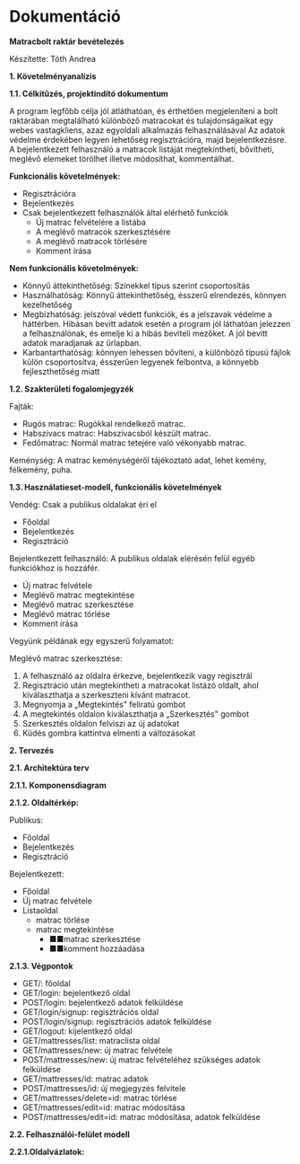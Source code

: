 #
# Dokumentáció

**Matracbolt raktár bevételezés**

Készítette: Tóth Andrea

**1. Követelményanalízis**

**1.1. Célkitűzés, projektindító dokumentum**

A program legfőbb célja jól átláthatóan, és érthetően megjeleníteni a bolt raktárában megtalálható különböző matracokat és tulajdonságaikat egy webes vastagkliens, azaz egyoldali alkalmazás felhasználásával Az adatok védelme érdekében legyen lehetőség regisztrációra, majd bejelentkezésre. A bejelentkezett felhasználó a matracok listáját megtekintheti, bővítheti, meglévő elemeket törölhet illetve módosíthat, kommentálhat.

**Funkcionális követelmények:**

- Regisztrációra
- Bejelentkezés
- Csak bejelentkezett felhasználók által elérhető funkciók
  - Új matrac felvételére a listába
  - A meglévő matracok szerkesztésére
  - A meglévő matracok törlésére
  - Komment írása

**Nem funkcionális követelmények:**

- Könnyű áttekinthetőség: Színekkel típus szerint csoportosítás
- Használhatóság: Könnyű áttekinthetőség, ésszerű elrendezés, könnyen kezelhetőség
- Megbízhatóság: jelszóval védett funkciók, és a jelszavak védelme a háttérben. Hibásan bevitt adatok esetén a program jól láthatóan jelezzen a felhasználónak, és emelje ki a hibás beviteli mezőket. A jól bevitt adatok maradjanak az űrlapban.
- Karbantarthatóság: könnyen lehessen bővíteni, a különböző típusú fájlok külön csoportosítva, ésszerűen legyenek felbontva, a könnyebb fejleszthetőség miatt

**1.2. Szakterületi fogalomjegyzék**

Fajták:

- Rugós matrac: Rugókkal rendelkező matrac.
- Habszivacs matrac: Habszivacsból készült matrac.
- Fedőmatrac: Normál matrac tetejére való vékonyabb matrac.

Keménység: A matrac keménységéről tájékoztató adat, lehet kemény, félkemény, puha.

**1.3. Használatieset-modell, funkcionális követelmények**

Vendég: Csak a publikus oldalakat éri el

- Főoldal
- Bejelentkezés
- Regisztráció

Bejelentkezett felhasználó: A publikus oldalak elérésén felül egyéb funkciókhoz is hozzáfér.

- Új matrac felvétele
- Meglévő matrac megtekintése
- Meglévő matrac szerkesztése
- Meglévő matrac törlése
- Komment írása

 

Vegyünk példának egy egyszerű folyamatot:

Meglévő matrac szerkesztése:

1. A felhasználó az oldalra érkezve, bejelentkezik vagy regisztrál
2. Regisztráció után megtekintheti a matracokat listázó oldalt, ahol kiválaszthatja a szerkeszteni kívánt matracot.
3. Megnyomja a „Megtekintés&quot; feliratú gombot
4. A megtekintés oldalon kiválaszthatja a „Szerkesztés&quot; gombot
5. Szerkesztés oldalon felviszi az új adatokat
6. Küdés gombra kattintva elmenti a változásokat



**2. Tervezés**

**2.1. Architektúra terv**

**2.1.1. Komponensdiagram**

**2.1.2. Oldaltérkép:**

Publikus:

- Főoldal
- Bejelentkezés
- Regisztráció

Bejelentkezett:

- Főoldal
- Új matrac felvétele
- Listaoldal
  - matrac törlése
  - matrac megtekintése
    - ■■matrac szerkesztése
    - ■■komment hozzáadása

**2.1.3. Végpontok**

- GET/: főoldal
- GET/login: bejelentkező oldal
- POST/login: bejelentkező adatok felküldése
- GET/login/signup: regisztrációs oldal
- POST/login/signup: regisztrációs adatok felküldése
- GET/logout: kijelentkező oldal
- GET/mattresses/list: matraclista oldal
- GET/mattresses/new: új matrac felvétele
- POST/mattresses/new: új matrac felvételéhez szükséges adatok felküldése
- GET/mattresses/id: matrac adatok
- POST/mattresses/id: új megjegyzés felvitele
- GET/mattresses/delete=id: matrac törlése
- GET/mattresses/edit=id: matrac módosítása
- POST/mattresses/edit=id: matrac módosítása, adatok felküldése

**2.2. Felhasználói-felület modell**

**2.2.1.Oldalvázlatok:**
